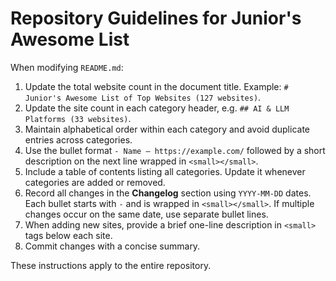 # Repository Guidelines for Junior's Awesome List

When modifying `README.md`:

1. Update the total website count in the document title. Example: `# Junior's Awesome List of Top Websites (127 websites)`.
2. Update the site count in each category header, e.g. `## AI & LLM Platforms (33 websites)`.
3. Maintain alphabetical order within each category and avoid duplicate entries across categories.
4. Use the bullet format `- Name – https://example.com/` followed by a short description on the next line wrapped in `<small></small>`.
5. Include a table of contents listing all categories. Update it whenever categories are added or removed.
6. Record all changes in the **Changelog** section using `YYYY-MM-DD` dates. Each bullet starts with `-` and is wrapped in `<small></small>`. If multiple changes occur on the same date, use separate bullet lines.
7. When adding new sites, provide a brief one-line description in `<small>` tags below each site.
8. Commit changes with a concise summary.

These instructions apply to the entire repository.
